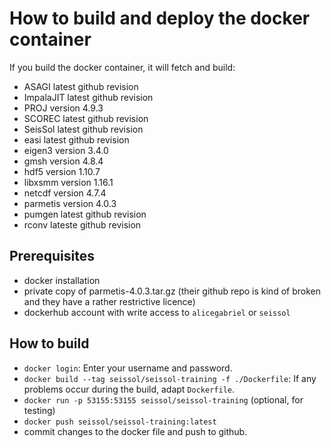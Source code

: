 # How to build and deploy the docker container

If you build the docker container, it will fetch and build:
* ASAGI latest github revision
* ImpalaJIT latest github revision
* PROJ version 4.9.3
* SCOREC latest github revision
* SeisSol latest github revision
* easi latest github revision
* eigen3 version 3.4.0
* gmsh version 4.8.4
* hdf5 version 1.10.7
* libxsmm version 1.16.1
* netcdf version 4.7.4
* parmetis version 4.0.3
* pumgen latest github revision
* rconv lateste github revision

## Prerequisites
* docker installation
* private copy of parmetis-4.0.3.tar.gz (their github repo is kind of broken and they have a rather restrictive licence)
* dockerhub account with write access to `alicegabriel` or `seissol`

## How to build
* `docker login`: Enter your username and password.
* `docker build --tag seissol/seissol-training -f ./Dockerfile`: If any problems occur during the build, adapt `Dockerfile`.
* `docker run -p 53155:53155 seissol/seissol-training` (optional, for testing)
* `docker push seissol/seissol-training:latest`
* commit changes to the docker file and push to github.



